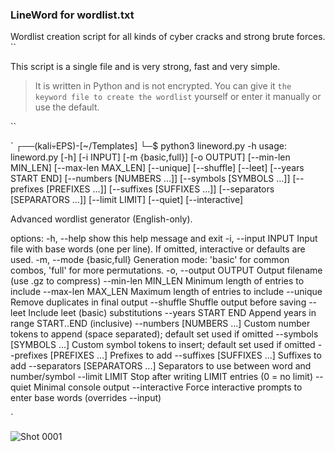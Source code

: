 ### LineWord for wordlist.txt
Wordlist creation script for all kinds of cyber cracks and strong brute forces.
``

This script is a single file and is very strong, fast and very simple.

> It is written in Python and is not encrypted.
You can give it `the keyword file to create the wordlist` yourself or enter it manually or use the default.

``

`
┌──(kali💀EPS)-[~/Templates]
└─$ python3 lineword.py -h 
usage: lineword.py [-h] [-i INPUT] [-m {basic,full}] [-o OUTPUT] [--min-len MIN_LEN]
                   [--max-len MAX_LEN] [--unique] [--shuffle] [--leet] [--years START END]
                   [--numbers [NUMBERS ...]] [--symbols [SYMBOLS ...]]
                   [--prefixes [PREFIXES ...]] [--suffixes [SUFFIXES ...]]
                   [--separators [SEPARATORS ...]] [--limit LIMIT] [--quiet] [--interactive]

Advanced wordlist generator (English-only).

options:
  -h, --help            show this help message and exit
  -i, --input INPUT     Input file with base words (one per line). If omitted, interactive or
                        defaults are used.
  -m, --mode {basic,full}
                        Generation mode: 'basic' for common combos, 'full' for more
                        permutations.
  -o, --output OUTPUT   Output filename (use .gz to compress)
  --min-len MIN_LEN     Minimum length of entries to include
  --max-len MAX_LEN     Maximum length of entries to include
  --unique              Remove duplicates in final output
  --shuffle             Shuffle output before saving
  --leet                Include leet (basic) substitutions
  --years START END     Append years in range START..END (inclusive)
  --numbers [NUMBERS ...]
                        Custom number tokens to append (space separated); default set used if
                        omitted
  --symbols [SYMBOLS ...]
                        Custom symbol tokens to insert; default set used if omitted
  --prefixes [PREFIXES ...]
                        Prefixes to add
  --suffixes [SUFFIXES ...]
                        Suffixes to add
  --separators [SEPARATORS ...]
                        Separators to use between word and number/symbol
  --limit LIMIT         Stop after writing LIMIT entries (0 = no limit)
  --quiet               Minimal console output
  --interactive         Force interactive prompts to enter base words (overrides --input)


`


![Shot 0001](https://github.com/user-attachments/assets/428e3503-a471-4c5d-8265-1b384aafe4c7)
